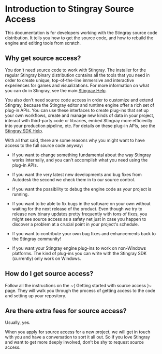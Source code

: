 # Introduction to Stingray Source Access

This documentation is for developers working with the Stingray source code distribution. It tells you how to get the source code, and how to rebuild the engine and editing tools from scratch.

## Why get source access?

You don't need source code to work with Stingray. The installer for the regular Stingray binary distribution contains all the tools that you need in order to create unique, top-of-the-line immersive and interactive experiences for games and visualizations. For more information on what you can do in Stingray, see the main [Stingray Help](http://www.autodesk.com/stingray-help).

You also don't need source code access in order to customize and extend Stingray, because the Stingray editor and runtime engine offer a rich set of plug-in APIs. You can use these interfaces to create plug-ins that set up your own workflows, create and manage new kinds of data in your project, interact with third-party code or libraries, embed Stingray more efficiently into your production pipeline, etc. For details on these plug-in APIs, see the [Stingray SDK Help](http://www.autodesk.com/stingray-help?contextId=SDK_HOME).

With all that said, there are some reasons why you might want to have access to the full source code anyway:

-	If you want to change something fundamental about the way Stingray works internally, and you can't accomplish what you need using the plug-in APIs.

-	If you want the very latest new developments and bug fixes from Autodesk the second we check them in to our source control.

-	If you want the possibility to debug the engine code as your project is running.

-	If you want to be able to fix bugs in the software on your own without waiting for the next release of the product. Even though we try to release new binary updates pretty frequently with tons of fixes, you might see source access as a safety net just in case you happen to discover a problem at a crucial point in your project's schedule.

-	If you want to contribute your own bug fixes and enhancements back to the Stingray community!

-	If you want your Stingray engine plug-ins to work on non-Windows platforms. The kind of plug-ins you can write with the Stingray SDK (currently) only work on Windows.

## How do I get source access?

Follow all the instructions on the ~{ Getting started with source access }~ page. They will walk you through the process of getting access to the code and setting up your repository.

## Are there extra fees for source access?

Usually, yes.

When you apply for source access for a new project, we will get in touch with you and have a conversation to sort it all out. So if you love Stingray and want to get more deeply involved, don't be shy to request source access.
